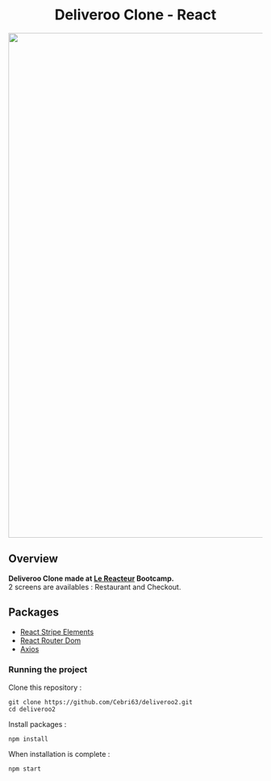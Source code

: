 <h1 align="center">
	Deliveroo Clone - React
</h1>

<p align="center">
	<img src="https://github.com/Cebri63/deliveroo2/blob/main/preview/kapture.gif" width="1000">
</p>

## Overview

**Deliveroo Clone made at [Le Reacteur](https://www.lereacteur.io/) Bootcamp.**  
2 screens are availables : Restaurant and Checkout.

## Packages

- [React Stripe Elements](https://github.com/stripe/react-stripe-elements)
- [React Router Dom](https://reacttraining.com/react-router/web/guides/quick-start)
- [Axios](https://github.com/axios/axios)

### Running the project

Clone this repository :

```
git clone https://github.com/Cebri63/deliveroo2.git
cd deliveroo2
```

Install packages :

```
npm install
```

When installation is complete :

```bash
npm start
```
